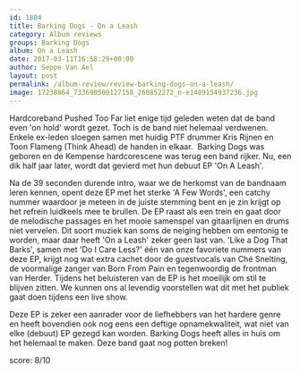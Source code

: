 ```yaml
---
id: 1804
title: Barking Dogs - On a Leash
category: Album reviews
groups: Barking Dogs
album: On a Leash
date: 2017-03-11T16:58:29+00:00
author: Seppe Van Ael
layout: post
permalink: /album-review/review-barking-dogs-on-a-leash/
image: 17238864_733690500127158_260852272_n-e1489154937236.jpg
---
```

Hardcoreband Pushed Too Far liet enige tijd geleden weten dat de band even 'on hold' wordt gezet. Toch is de band niet helemaal verdwenen. Enkele ex-leden sloegen samen met huidig PTF drummer Kris Rijnen en Toon Flameng (Think Ahead) de handen in elkaar.  Barking Dogs was geboren en de Kempense hardcorescene was terug een band rijker. Nu, een dik half jaar later, wordt dat gevierd met hun debuut EP 'On A Leash'.

Na de 39 seconden durende intro, waar we de herkomst van de bandnaam leren kennen, opent deze EP met het sterke 'A Few Words', een catchy nummer waardoor je meteen in de juiste stemming bent en je zin krijgt op het refrein luidkeels mee te brullen. De EP raast als een trein en gaat door de melodische passages en het mooie samenspel van gitaarlijnen en drums niet vervelen. Dit soort muziek kan soms de neiging hebben om eentonig te worden, maar daar heeft 'On a Leash' zeker geen last van. 'Like a Dog That Barks', samen met 'Do I Care Less?' één van onze favoriete nummers van deze EP, krijgt nog wat extra cachet door de guestvocals van Ché Snelting, de voormalige zanger van Born From Pain en tegenwoordig de frontman van Herder. Tijdens het beluisteren van de EP is het moeilijk om stil te blijven zitten. We kunnen ons al levendig voorstellen wat dit met het publiek gaat doen tijdens een live show.

Deze EP is zeker een aanrader voor de liefhebbers van het hardere genre en heeft bovendien ook nog eens een deftige opnamekwaliteit, wat niet van elke (debuut) EP gezegd kan worden. Barking Dogs heeft alles in huis om het helemaal te maken. Deze band gaat nog potten breken!

score: 8/10

&nbsp;